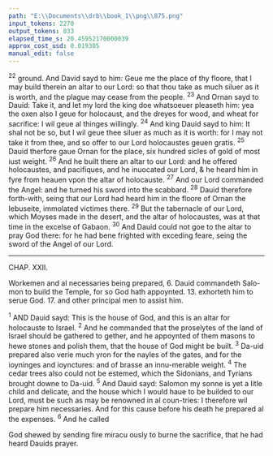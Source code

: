 ```yaml
---
path: "E:\\Documents\\drb\\book_1\\png\\875.png"
input_tokens: 2270
output_tokens: 833
elapsed_time_s: 20.45952170000039
approx_cost_usd: 0.019305
manual_edit: false
---
```

<sup>22</sup> ground. And David sayd to him: Geue me the place of thy floore, that I may build therein an altar to our Lord: so that thou take as much siluer as it is worth, and the plague may cease from the people. <sup>23</sup> And Ornan sayd to Dauid: Take it, and let my lord the king doe whatsoeuer pleaseth him: yea the oxen also I geue for holocaust, and the dreyes for wood, and wheat for sacrifice: I wil geue al thinges willingly. <sup>24</sup> And king Dauid sayd to him: It shal not be so, but I wil geue thee siluer as much as it is worth: for I may not take it from thee, and so offer to our Lord holocaustes geuen gratis. <sup>25</sup> Dauid therfore gaue Ornan for the place, six hundred sicles of gold of most iust weight. <sup>26</sup> And he built there an altar to our Lord: and he offered holocaustes, and pacifiques, and he inuocated our Lord, & he heard him in fyre from heauen vpon the altar of holocauste. <sup>27</sup> And our Lord commanded the Angel: and he turned his sword into the scabbard. <sup>28</sup> Dauid therefore forth-with, seing that our Lord had heard him in the floore of Ornan the Iebuseite, immolated victimes there. <sup>29</sup> But the tabernacle of our Lord, which Moyses made in the desert, and the altar of holocaustes, was at that time in the excelse of Gabaon. <sup>30</sup> And Dauid could not goe to the altar to pray God there: for he had bene frighted with exceding feare, seing the sword of the Angel of our Lord.

<hr>

CHAP. XXII.

Workemen and al necessaries being prepared, 6. Dauid commandeth Salo-mon to build the Temple, for so God hath appoynted. 13. exhorteth him to serue God. 17. and other principal men to assist him.

<sup>1</sup> AND Dauid sayd: This is the house of God, and this is an altar for holocauste to Israel. <sup>2</sup> And he commanded that the proselytes of the land of Israel should be gathered to gether, and he appoynted of them masons to hewe stones and polish them, that the house of God might be built. <sup>3</sup> Da-uid prepared also verie much yron for the nayles of the gates, and for the ioyninges and ioynctures: and of brasse an innu-merable weight. <sup>4</sup> The cedar trees also could not be estemed, which the Sidonians, and Tyrians brought downe to Da-uid. <sup>5</sup> And Dauid sayd: Salomon my sonne is yet a litle child and delicate, and the house which I would haue to be builded to our Lord, must be such as may be renowned in al coun-tries: I therefore wil prepare him necessaries. And for this cause before his death he prepared al the expenses. <sup>6</sup> And he called

[^1]: *litle cattles*

<aside>God shewed by sending fire miracu ously to burne the sacrifice, that he had heard Dauids prayer.</aside>